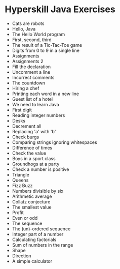 # Hyperskill Java Exercises

- Cats are robots
- Hello, Java
- The Hello World program
- First, second, third
- The result of a Tic-Tac-Toe game
- Digits from 0 to 9 in a single line
- Assignments
- Assignments 2
- Fill the declaration
- Uncomment a line
- Incorrect comments
- The countdown
- Hiring a chef
- Printing each word in a new line
- Guest list of a hotel
- We need to learn Java
- First digit
- Reading integer numbers
- Desks
- Decrement all
- Replacing 'a' with 'b'
- Check burgs
- Comparing strings ignoring whitespaces
- Difference of times
- Check the value
- Boys in a sport class
- Groundhogs at a party
- Check a number is positive
- Triangle
- Queens
- Fizz Buzz
- Numbers divisible by six
- Arithmetic average
- Collatz conjecture
- The smallest value
- Profit
- Even or odd
- The sequence
- The (un)-ordered sequence
- Integer part of a number
- Calculating factorials
- Sum of numbers in the range
- Shape
- Direction
- A simple calculator
